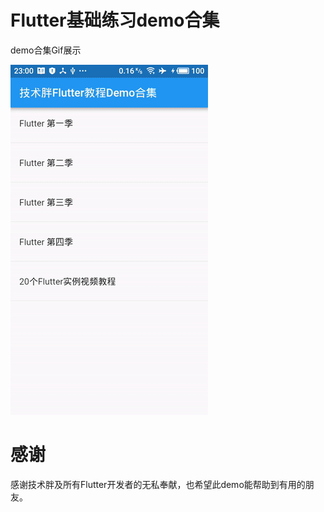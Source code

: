 # Flutter基础练习demo合集

demo合集Gif展示

![](images/demo.gif)

# 感谢
感谢技术胖及所有Flutter开发者的无私奉献，也希望此demo能帮助到有用的朋友。
